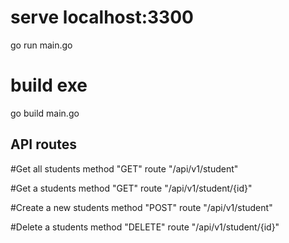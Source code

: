 # serve localhost:3300
go run main.go

# build exe
go build main.go

## API routes
#Get all students
method "GET" route "/api/v1/student"

#Get a students
method "GET" route "/api/v1/student/{id}"

#Create a new students
method "POST" route "/api/v1/student"

#Delete a students
method "DELETE" route "/api/v1/student/{id}"

